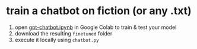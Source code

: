 # train a chatbot on fiction (or any .txt)

1. open [gpt-chatbot.ipynb](https://github.com/RVirmoors/fiction-chatbot/blob/master/gpt-chatbot.ipynb) in Google Colab to train & test your model
2. download the resulting `finetuned` folder
3. execute it locally using `chatbot.py`
